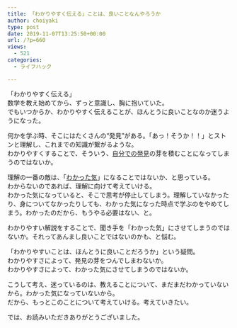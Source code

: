 ```yaml
---
title: 「わかりやすく伝える」ことは、良いことなんやろうか
author: choiyaki
type: post
date: 2019-11-07T13:25:50+00:00
url: /?p=660
views:
  - 521
categories:
  - ライフハック

---
```

「わかりやすく伝える」  
数学を教え始めてから、ずっと意識し、胸に抱いていた。  
でもいつからか、わかりやすく伝えることが、ほんとうに良いことなのか迷うようになった。

何かを学ぶ時、そこにはたくさんの“発見”がある。「あっ！そうか！！」とストンと理解し、これまでの知識が繋がるような。  
わかりやすくすることで、そういう、[自分での発見][1]の芽を積むことになってしまうのではないか。

理解の一番の敵は、「[わかった気][2]」になることではないか、と思っている。  
わからないのであれば、理解に向けて考えていける。  
わかった気になっていると、そこで思考が停止してしまう。理解していなかったり、身についてなかったりしても、わかった気になった時点で学ぶのをやめてしまう。わかったのだから、もうやる必要はない、と。

わかりやすい解説をすることで、聞き手を「わかった気」にさせてしまうのではないか。それってあんまし良いことではないのかも、と悩む。

「わかりやすいことは、ほんとうに良いことだろうか」という疑問。  
わかりやすさによって、発見の芽をつんでしまわないか。  
わかりやすさによって、わかった気にさせてしまうのではないか。

こうして考え、迷っているのは、教えることについて、まだまだわかっていないから。わかった気になっていないから。  
だから、もっとこのことについて考えていける。考えていきたい。

では、お読みいただきありがとうございました。

 [1]: https://scrapbox.io/choiyaki-hondana/%E8%87%AA%E5%88%86%E3%81%A7%E3%81%AE%E7%99%BA%E8%A6%8B
 [2]: https://scrapbox.io/choiyaki-hondana/%E3%82%8F%E3%81%8B%E3%81%A3%E3%81%9F%E6%B0%97